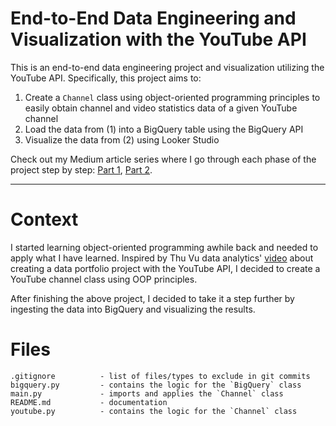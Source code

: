 # End-to-End Data Engineering and Visualization with the YouTube API

This is an end-to-end data engineering project and visualization utilizing the YouTube API. Specifically, this project aims to:
1. Create a `Channel` class using object-oriented programming principles to easily obtain channel and video statistics data of a given YouTube channel
2. Load the data from (1) into a BigQuery table using the BigQuery API 
3. Visualize the data from (2) using Looker Studio 

Check out my Medium article series where I go through each phase of the project step by step: [Part 1](https://medium.com/@earlc.yu/how-to-apply-oop-principles-in-data-engineering-creating-a-class-object-with-the-youtube-api-ceaffabb07bc), [Part 2](https://medium.com/@earlc.yu/how-to-load-a-dataframe-into-bigquery-using-python-and-the-bigquery-api-9da0fdda1dfb).

---

# Context

I started learning object-oriented programming awhile back and needed to apply what I have learned. Inspired by Thu Vu data analytics' [video](https://www.youtube.com/watch?v=D56_Cx36oGY&t=453s) about creating a data portfolio project with the YouTube API, I decided to create a YouTube channel class using OOP principles. 

After finishing the above project, I decided to take it a step further by ingesting the data into BigQuery and visualizing the results.

# Files

```
.gitignore          - list of files/types to exclude in git commits
bigquery.py         - contains the logic for the `BigQuery` class 
main.py             - imports and applies the `Channel` class
README.md           - documentation
youtube.py          - contains the logic for the `Channel` class
```
